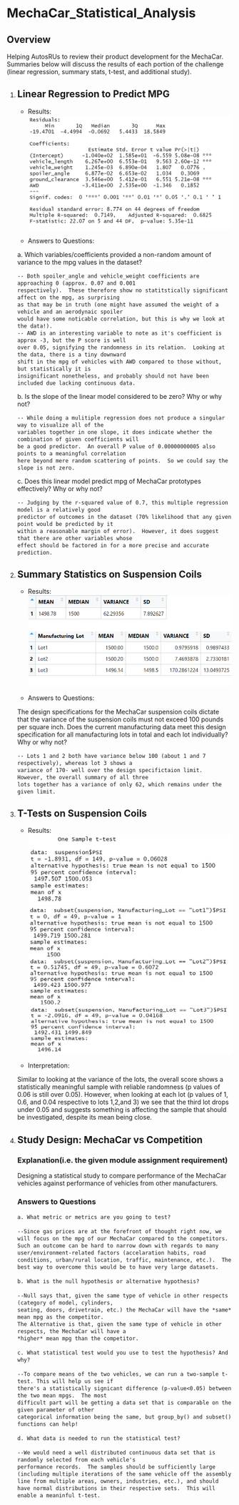 # MechaCar_Statistical_Analysis

## Overview
Helping AutosRUs to review their product development for the MechaCar.  Summaries below will discuss the results of each portion of the challenge (linear regression, summary stats, t-test, and additional study).

1.  ## Linear Regression to Predict MPG
    - Results:
    ![Mulitple Variable Linear Regression](Resources/Images/Linear_Regression.png)

    - Answers to Questions:

    a. Which variables/coefficients provided a non-random amount of variance to the mpg values in the dataset?

        -- Both spoiler_angle and vehicle_weight coefficients are approaching 0 (approx. 0.07 and 0.001 
        respectively).  These therefore show no statitstically significant affect on the mpg, as surprising 
        as that may be in truth (one might have assumed the weight of a vehicle and an aerodynaic spoiler 
        would have some noticable correlation, but this is why we look at the data!).
        -- AWD is an interesting variable to note as it's coefficient is approx -3, but the P score is well 
        over 0.05, signifying the randomness in its relation.  Looking at the data, there is a tiny downward 
        shift in the mpg of vehicles with AWD compared to those without, but statistically it is 
        insignificant nonetheless, and probably should not have been included due lacking continuous data.

    b. Is the slope of the linear model considered to be zero? Why or why not?

        -- While doing a mulitiple regression does not produce a singular way to visualize all of the 
        variables together in one slope, it does indicate whether the combination of given coefficients will  
        be a good predictor.  An overall P value of 0.00000000005 also points to a meaningful correlation 
        here beyond mere random scattering of points.  So we could say the slope is not zero.

    c. Does this linear model predict mpg of MechaCar prototypes effectively? Why or why not?

        -- Judging by the r-squared value of 0.7, this multiple regression model is a relatively good 
        predictor of outcomes in the dataset (70% likelihood that any given point would be predicted by it 
        within a reasonable margin of error).  However, it does suggest that there are other variables whose 
        effect should be factored in for a more precise and accurate prediction.
        
2.  ## Summary Statistics on Suspension Coils
    - Results:
    ![Overall and Lot Stats](Resources/Images/Summary_Stats.png)

    - Answers to Questions:

    The design specifications for the MechaCar suspension coils dictate that the variance of the suspension 
    coils must not exceed 100 pounds per square inch. Does the current manufacturing data meet this design 
    specification for all manufacturing lots in total and each lot individually? Why or why not?

        -- Lots 1 and 2 both have variance below 100 (about 1 and 7 respectively), whereas lot 3 shows a 
        variance of 170- well over the design specifictaion limit.  However, the overall summary of all three 
        lots together has a variance of only 62, which remains under the given limit.

3.  ## T-Tests on Suspension Coils
    - Results:
    ![Overall](Resources/Images/TTestO.png) ![Each Lot](Resources/Images/TTest123.png)

    - Interpretation:

    Similar to looking at the variance of the lots, the overall score shows a statistically meaningful sample 
    with reliable randomness (p values of 0.06 is still over 0.05).  However, when looking at each lot (p 
    values of 1, 0.6, and 0.04 respective to lots 1,2,and 3) we see that the third lot drops under 0.05 and 
    suggests something is affecting the sample that should be investigated, despite its mean being close.

4.  ## Study Design: MechaCar vs Competition

    ### Explanation(i.e. the given module assignment requirement)
    Designing a statistical study to compare performance of the MechaCar vehicles against performance of vehicles from other manufacturers.

    ### Answers to Questions
        a. What metric or metrics are you going to test?

        --Since gas prices are at the forefront of thought right now, we will focus on the mpg of our MechaCar compared to the competitors.  Such an outcome can be hard to narrow down with regards to many user/environment-related factors (accelaration habits, road conditions, urban/rural location, traffic, maintenance, etc.).  The best way to overcome this would be to have very large datasets.

        b. What is the null hypothesis or alternative hypothesis?

        --Null says that, given the same type of vehicle in other respects (category of model, cylinders, 
        seating, doors, drivetrain, etc.) the MechaCar will have the *same* mean mpg as the competitor.  
        The Alternative is that, given the same type of vehicle in other respects, the MechaCar will have a 
        *higher* mean mpg than the competitor.

        c. What statistical test would you use to test the hypothesis? And why?

        --To compare means of the two vehicles, we can run a two-sample t-test. This will help us see if 
        there's a statistically signicant difference (p-value<0.05) between the two mean mpgs.  The most 
        difficult part will be getting a data set that is comparable on the given parameter of other 
        categorical information being the same, but group_by() and subset() functions can help!

        d. What data is needed to run the statistical test?

        --We would need a well distributed continuous data set that is randomly selected from each vehicle's 
        performance records.  The samples should be sufficiently large (including multiple iterations of the same vehicle off the assembly line from multiple areas, owners, industries, etc.), and should have normal distributions in their respective sets.  This will enable a meaninful t-test.
